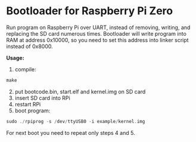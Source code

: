 # Bootloader for Raspberry Pi Zero

Run program on Raspberry Pi over UART, instead of removing, writing,
and replacing the SD card numerous times. Bootloader will write program
into RAM at address 0x10000, so you need to set this address into linker
script instead of 0x8000.

**Usage:**
1) compile:
```c
make
```
2) put bootcode.bin, start.elf and kernel.img on SD card
3) insert SD card into RPi
4) restart RPi
5) boot program:
```c
sudo ./rpiprog -s /dev/ttyUSB0 -i example/kernel.img
```
For next boot you need to repeat only steps 4 and 5.
